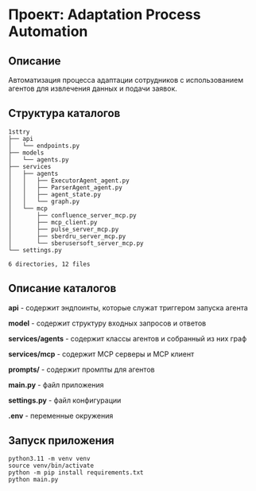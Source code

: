 # Проект: Adaptation Process Automation

## Описание

Автоматизация процесса адаптации сотрудников с использованием агентов для извлечения данных и подачи заявок.

## Структура каталогов
```
1sttry
├── api
│   └── endpoints.py
├── models
│   └── agents.py
├── services
│   ├── agents
│   │   ├── ExecutorAgent_agent.py
│   │   ├── ParserAgent_agent.py
│   │   ├── agent_state.py
│   │   └── graph.py
│   └── mcp
│       ├── confluence_server_mcp.py
│       ├── mcp_client.py
│       ├── pulse_server_mcp.py
│       ├── sberdru_server_mcp.py
│       └── sberusersoft_server_mcp.py
└── settings.py

6 directories, 12 files

```
## Описание каталогов

**api** - содержит эндпоинты, которые служат триггером запуска агента

**model** - содержит структуру входных запросов и ответов

**services/agents** - содержит классы агентов и собранный из них граф

**services/mcp** - содержит MCP серверы и MCP клиент

**prompts/** - содержит промпты для агентов

**main.py** - файл приложения

**settings.py** - файл конфигурации

**.env** - переменные окружения

## Запуск приложения
```
python3.11 -m venv venv
source venv/bin/activate
python -m pip install requirements.txt
python main.py
```